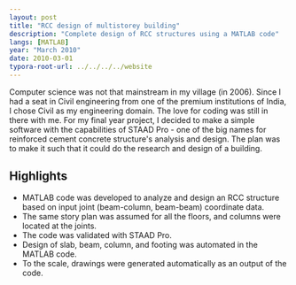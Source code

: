 ```yaml
---
layout: post
title: "RCC design of multistorey building"
description: "Complete design of RCC structures using a MATLAB code"
langs: [MATLAB]
year: "March 2010"
date: 2010-03-01
typora-root-url: ../../../../website
---
```


Computer science was not that mainstream in my village (in 2006). Since I had a seat in Civil engineering from one of the premium institutions of India, I chose Civil as my engineering domain. The love for coding was still in there with me. For my final year project, I decided to make a simple software with the capabilities of STAAD Pro - one of the big names for reinforced cement concrete structure's analysis and design. The plan was to make it such that it could do the research and design of a building.

## Highlights 

- MATLAB code was developed to analyze and design an RCC structure based on input joint (beam-column, beam-beam) coordinate data.
- The same story plan was assumed for all the floors, and columns were located at the joints.
- The code was validated with STAAD Pro.
- Design of slab, beam, column, and footing was automated in the MATLAB code.
- To the scale, drawings were generated automatically as an output of the code.
